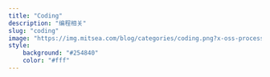 ```yaml
---
title: "Coding"
description: "编程相关"
slug: "coding"
image: "https://img.mitsea.com/blog/categories/coding.png?x-oss-process=style/ImageCompress"
style:
    background: "#254840"
    color: "#fff"
---
```

